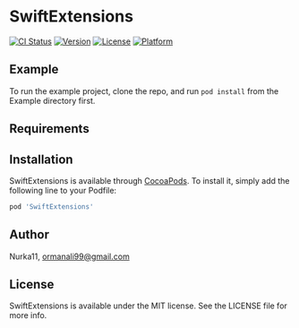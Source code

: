 # SwiftExtensions

[![CI Status](https://img.shields.io/travis/Nurka11/SwiftExtensions.svg?style=flat)](https://travis-ci.org/Nurka11/SwiftExtensions)
[![Version](https://img.shields.io/cocoapods/v/SwiftExtensions.svg?style=flat)](https://cocoapods.org/pods/SwiftExtensions)
[![License](https://img.shields.io/cocoapods/l/SwiftExtensions.svg?style=flat)](https://cocoapods.org/pods/SwiftExtensions)
[![Platform](https://img.shields.io/cocoapods/p/SwiftExtensions.svg?style=flat)](https://cocoapods.org/pods/SwiftExtensions)

## Example

To run the example project, clone the repo, and run `pod install` from the Example directory first.

## Requirements

## Installation

SwiftExtensions is available through [CocoaPods](https://cocoapods.org). To install
it, simply add the following line to your Podfile:

```ruby
pod 'SwiftExtensions'
```

## Author

Nurka11, ormanali99@gmail.com

## License

SwiftExtensions is available under the MIT license. See the LICENSE file for more info.
